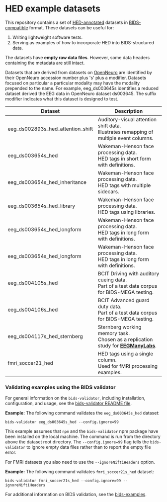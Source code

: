 
# HED example datasets

This repository contains a set of
[HED-annotated](https://hed-specification.readthedocs.io/en/latest/index.html)
datasets in [BIDS-compatible](https://bids.neuroimaging.io/) format.
These datasets can be useful for:

1. Writing lightweight software tests.
1. Serving as examples of how to incorporate HED into BIDS-structured data.

The datasets have **empty raw data files**.
However, some data headers containing the metadata are still intact.

Datasets that are derived from datasets on [OpenNeuro](https://openneuro.org)
are identified by their OpenNeuro accession number plus 's' plus a modifier.
Datasets focused on particular a particular modality may have the modality
prepended to the name.
For example, eeg_ds003645s identifies a reduced dataset derived the EEG data
in OpenNeuro dataset ds003645.
The suffix modifier indicates what this dataset is designed to test.

| Dataset | Description |
| ----------------- | ------------|
| eeg_ds002893s_hed_attention_shift | Auditory-visual attention shift data.<br>Illustrates remapping of multiple event columns.
| eeg_ds003654s_hed | Wakeman-Henson face processing data.<br>HED tags in short form with definitions. |
| eeg_ds003654s_hed_inheritance |  Wakeman-Henson face processing data.<br>HED tags with multiple sidecars. |
| eeg_ds003654s_hed_library |  Wakeman-Henson face processing data.<br>HED tags using libraries.  |
| eeg_ds003654s_hed_longform |  Wakeman-Henson face processing data.<br>HED tags in long form with definitions. |
| eeg_ds003654s_hed_longform |  Wakeman-Henson face processing data.<br>HED tags in long form with definitions. |
| eeg_ds004105s_hed | BCIT Driving with auditory cueing data.<br>Part of a test data corpus for BIDS-MEGA testing. |
| eeg_ds004106s_hed | BCIT Advanced guard duty data.<br> Part of a test data corpus for BIDS-MEGA testing. |
| eeg_ds004117s_hed_sternberg | Sternberg working memory task.<br>Chosen as a replication study for [**EEGManyLabs**](https://osf.io/yb3pq/).|
| fmri_soccer21_hed | HED tags using a single column.<br>Used for fMRI processing examples. |


### Validating examples using the BIDS validator

For general information on the `bids-validator`, including installation, configuration, and usage,
see the [bids-validator README file](https://github.com/bids-standard/bids-validator#quickstart).

**Example:** The following command validates the `eeg_ds003645s_hed` dataset:

```code
bids-validator eeg_ds003645s_hed --config.ignore=99
```

This example assumes that `npm` and the `bids-validator` npm package
have been installed on the local machine.
The command is run from the directory above the dataset root directory.
The `--config.ignore=99` flag tells the `bids-validator` to ignore empty data
files rather than to report the empty file error.

For FMRI datasets you also need to use the `--ignoreNiftiHeaders` option.

**Example:** The following command validates `fmri_soccer21s_hed` dataset:

```code
bids-validator fmri_soccer21s_hed --config.ignore=99 --ignoreNiftiHeaders
```

For additional information on BIDS validation,
see the [bids-examples](https://github.com/bids-standard/bids-examples#readme).
